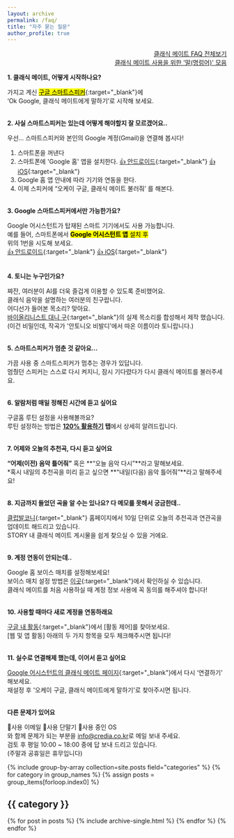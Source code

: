 ```yaml
---
layout: archive
permalink: /faq/
title: "자주 묻는 질문"
author_profile: true
---
```


<div style="text-align: right">
<a href="https://docs.google.com/document/d/1IQRLEzR5B__M96kpTcwRFPlKSnn7melGtBaEZM01XFA/edit?usp=sharing" target="_blank">클래식 메이트 FAQ 전체보기</a><br>
<a href="https://docs.google.com/document/d/1JHnc47TMvoBXpLIDBlAc-MdX8I7xsdG7ko6myxSNB1Y/edit?usp=sharing" target="_blank">클래식 메이트 사용을 위한 '말(명렁어)' 모음</a>
</div>

**1. 클래식 메이트, 어떻게 시작하나요?**

가지고 계신 [<mark>구글 스마트스피커</mark>](https://store.google.com/kr/magazine/compare_nest_speakers_displays){:target="_blank"}에  
‘Ok Google, 클래식 메이트에게 말하기’로 시작해 보세요.  
<br>

**2. 사실 스마트스피커는 있는데 어떻게 해야할지 잘 모르겠어요..**

우선... 스마트스피커와 본인의 Google 계정(Gmail)을 연결해 봅시다!
1. 스마트폰을 꺼낸다
2. 스마트폰에 'Google 홈' 앱을 설치한다. [👍 안드로이드](https://play.google.com/store/apps/details?id=com.google.android.apps.chromecast.app&hl=ko&gl=US){:target="_blank"}  [👍 iOS](https://apps.apple.com/kr/app/google-home/id680819774){:target="_blank"}
3. Google 홈 앱 안내에  따라 기기와 연동을 한다.
4. 이제 스피커에 “오케이 구글, 클래식 메이트 불러줘’ 를 해본다.
<br><br>

**3. Google 스마트스피커에서만 가능한가요?**

Google 어시스턴트가 탑재된 스마트 기기에서도 사용 가능합니다.  
예를 들어, 스마트폰에서 <mark>**Google 어시스턴트 앱** 설치 후</mark>  
위의 1번을 시도해 보세요.  
[👍 안드로이드](https://play.google.com/store/apps/details?id=com.google.android.apps.googleassistant&hl=ko&gl=US){:target="_blank"}  [👍 iOS](https://apps.apple.com/kr/app/google-%EC%96%B4%EC%8B%9C%EC%8A%A4%ED%84%B4%ED%8A%B8/id1220976145){:target="_blank"}
<br><br>

**4. 토니는 누구인가요?**

쨔잔, 여러분이 AI를 더욱 즐겁게 이용할 수 있도록 준비했어요.  
클래식 음악을 설명하는 여러분의 친구랍니다.  
어디선가 들어본 목소리? 맞아요.  
[바이올리니스트 대니 구](http://www.credia.co.kr/board/?db=gallery_2&no=124&mari_mode=view@view){:target="_blank"}의 실제 목소리를 합성해서 제작 했습니다.  
(이건 비밀인데, 작곡가 '안토니오 비발디'에서 따온 이름이라 토니랍니다.)
<br><br>

**5. 스마트스피커가 멈춘 것 같아요...**

가끔 사용 중 스마트스피커가 멈추는 경우가 있답니다.  
멈췄던 스피커는 스스로 다시 켜지니, 잠시 기다렸다가 다시 클래식 메이트를 불러주세요.
<br><br>
  
**6. 알람처럼 매일 정해진 시간에 듣고 싶어요**

구글홈 루틴 설정을 사용해볼까요?  
루틴 설정하는 방법은 **[120% 활용하기](https://classic-mate.github.io/about/) 탭**에서 상세히 알려드립니다.
<br><br>
  
**7. 어제와 오늘의 추천곡, 다시 듣고 싶어요**

**“어제(이전) 음악 틀어줘”** 혹은 **“오늘 음악 다시”**라고 말해보세요.  
*혹시 내일의 추천곡을 미리 듣고 싶으면 **“내일(다음) 음악 틀어줘”**라고 말해주세요!
<br><br>
  
**8. 지금까지 들었던 곡을 알 수는 있나요? 다 메모를 못해서 궁금한데..**

[클럽발코니](https://clubbalcony.com/){:target="_blank"} 홈페이지에서 10일 단위로 오늘의 추천곡과 연관곡을 업데이트 해드리고 있습니다.  
STORY 내 클래식 메이트 게시물을 쉽게 찾으실 수 있을 거에요.
<br><br>
  
**9. 계정 연동이 안되는데..**

Google 홈 보이스 매치를 설정해보세요!  
보이스 매치 설정 방법은 [이곳](https://support.google.com/googlenest/answer/7342711?hl=ko){:target="_blank"}에서 확인하실 수 있습니다.  
클래식 메이트를 처음 사용하실 때 계정 정보 사용에 꼭 동의를 해주셔야 합니다!
<br><br>
  
**10. 사용할 때마다 새로 계정을 연동하래요**

[구글 내 활동](https://myactivity.google.com/myactivity?hl=ko){:target="_blank"}에서 [활동 제어]를 찾아보세요.  
[웹 및 앱 활동] 아래의 두 가지 항목을 모두 체크해주시면 됩니다!
<br><br>
  
**11. 실수로 연결해제 했는데, 이어서 듣고 싶어요**

[Google 어시스턴트의 클래식 메이트 페이지](https://assistant.google.com/services/a/uid/00000086a4223123?hl=ko-KR){:target="_blank"}에서 다시 ‘연결하기’ 해보세요.   
재설정 후 '오케이 구글, 클래식 메이트에게 말하기'로 찾아주시면 됩니다. 
<br><br>
  
**다른 문제가 있어요**

🔺사용 이메일 🔺사용 단말기 🔺사용 중인 OS  
와 함께 문제가 되는 부분을 <info@credia.co.kr>로 메일 보내 주세요.  
검토 후 평일 10:00 ~ 18:00 중에 답 보내 드리고 있습니다.  
(주말과 공휴일은 휴무입니다)


{% include group-by-array collection=site.posts field="categories" %}
{% for category in group_names %}
  {% assign posts = group_items[forloop.index0] %}
  <h2 id="{{ category | slugify }}" class="archive__subtitle">{{ category }}</h2>
  {% for post in posts %}
    {% include archive-single.html %}
  {% endfor %}
{% endfor %}
